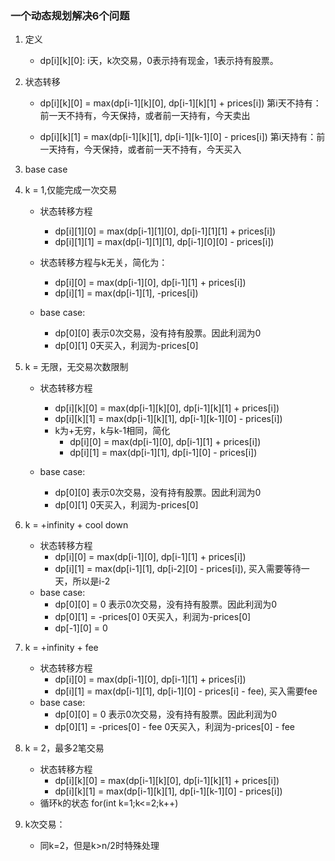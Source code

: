### 一个动态规划解决6个问题
1. 定义
    - dp[i][k][0]: i天，k次交易，0表示持有现金，1表示持有股票。
2. 状态转移
    - dp[i][k][0] = max(dp[i-1][k][0], dp[i-1][k][1] + prices[i])
    第i天不持有：前一天不持有，今天保持，或者前一天持有，今天卖出
    
    - dp[i][k][1] = max(dp[i-1][k][1], dp[i-1][k-1][0] - prices[i])
    第i天持有：前一天持有，今天保持，或者前一天不持有，今天买入
3. base case
    
4. k = 1,仅能完成一次交易
    - 状态转移方程
        - dp[i][1][0] = max(dp[i-1][1][0], dp[i-1][1][1] + prices[i])
        - dp[i][1][1] = max(dp[i-1][1][1], dp[i-1][0][0] - prices[i])
    
    - 状态转移方程与k无关，简化为：
        - dp[i][0] = max(dp[i-1][0], dp[i-1][1] + prices[i])
        - dp[i][1] = max(dp[i-1][1], -prices[i])
        
    - base case:
        - dp[0][0] 表示0次交易，没有持有股票。因此利润为0
        - dp[0][1] 0天买入，利润为-prices[0]
        
5. k = 无限，无交易次数限制
    - 状态转移方程
        - dp[i][k][0] = max(dp[i-1][k][0], dp[i-1][k][1] + prices[i])
        - dp[i][k][1] = max(dp[i-1][k][1], dp[i-1][k-1][0] - prices[i])
        - k为+无穷，k与k-1相同，简化
            - dp[i][0] = max(dp[i-1][0], dp[i-1][1] + prices[i])
            - dp[i][1] = max(dp[i-1][1], dp[i-1][0] - prices[i])
        
    - base case:
        - dp[0][0] 表示0次交易，没有持有股票。因此利润为0
        - dp[0][1] 0天买入，利润为-prices[0]
        
6. k = +infinity + cool down
    - 状态转移方程
        - dp[i][0] = max(dp[i-1][0], dp[i-1][1] + prices[i])
        - dp[i][1] = max(dp[i-1][1], dp[i-2][0] - prices[i]), 买入需要等待一天，所以是i-2
    - base case:
        - dp[0][0] = 0 表示0次交易，没有持有股票。因此利润为0
        - dp[0][1] = -prices[0] 0天买入，利润为-prices[0]
        - dp[-1][0] = 0
        
7. k = +infinity + fee
    - 状态转移方程
        - dp[i][0] = max(dp[i-1][0], dp[i-1][1] + prices[i])
        - dp[i][1] = max(dp[i-1][1], dp[i-1][0] - prices[i] - fee), 买入需要fee
    - base case:
        - dp[0][0] = 0 表示0次交易，没有持有股票。因此利润为0
        - dp[0][1] = -prices[0] - fee 0天买入，利润为-prices[0] - fee
        
8. k = 2，最多2笔交易
    - 状态转移方程
        - dp[i][k][0] = max(dp[i-1][k][0], dp[i-1][k][1] + prices[i])
        - dp[i][k][1] = max(dp[i-1][k][1], dp[i-1][k-1][0] - prices[i])
    - 循环k的状态
        for(int k=1;k<=2;k++)
        
9. k次交易：
    - 同k=2，但是k>n/2时特殊处理 
        